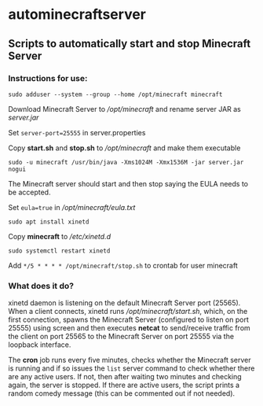 # autominecraftserver
## Scripts to automatically start and stop Minecraft Server

### Instructions for use:

`sudo adduser --system --group --home /opt/minecraft minecraft`

Download Minecraft Server to */opt/minecraft* and rename server JAR as *server.jar*

Set `server-port=25555` in server.properties

Copy **start.sh** and **stop.sh** to */opt/minecraft* and make them executable

`sudo -u minecraft /usr/bin/java -Xms1024M -Xmx1536M -jar server.jar nogui`

The Minecraft server should start and then stop saying the EULA needs to be accepted.

Set `eula=true` in */opt/minecraft/eula.txt*

`sudo apt install xinetd`

Copy **minecraft** to */etc/xinetd.d*

`sudo systemctl restart xinetd`

Add `*/5 * * * * /opt/minecraft/stop.sh` to crontab for user minecraft

### What does it do?

xinetd daemon is listening on the default Minecraft Server port (25565). When a client connects, xinetd runs */opt/minecraft/start.sh*, which, on the first connection, spawns the Minecraft Server (configured to listen on port 25555) using screen and then executes **netcat** to send/receive traffic from the client on port 25565 to the Minecraft Server on port 25555 via the loopback interface.

The **cron** job runs every five minutes, checks whether the Minecraft server is running and if so issues the `list` server command to check whether there are any active users. If not, then after waiting two minutes and checking again, the server is stopped. If there are active users, the script prints a random comedy message (this can be commented out if not needed).
